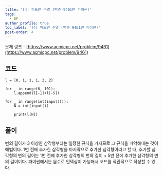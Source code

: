 ```yaml
---
title: '[4] 파도반 수열 (백준 9461번 파이썬)'
tags:
  - DP
author_profile: true
toc_label: '[4] 파도반 수열 (백준 9461번 파이썬)'
post-order: 4
---
```


문제 링크 - [https://www.acmicpc.net/problem/9461](https://www.acmicpc.net/problem/9461)

## 코드
```python::lineons
l = [0, 1, 1, 1, 2, 2]

for _ in range(6, 101):
    l.append(l[-1]+l[-5])

for _ in range(int(input())):
    N = int(input())

    print(l[N])
```

## 풀이
변의 길이가 3 이상인 삼각형부터는 일정한 규칙을 가지므로 그 규칙을 파악해내는 것이 해법이다. 1번 전에 추가한 삼각형을  마지막으로 추가한 삼각형이라고 할 때, 추가할 삼각형의 변의 길이는 1번 전에 추가한 삼각형의 변의 길이 + 5번 전에 추가한 삼각형의 변의 길이이다. 파이썬에서는 음수로 인덱싱이 가능해서 코드를 직관적으로 작성할 수 있다.
